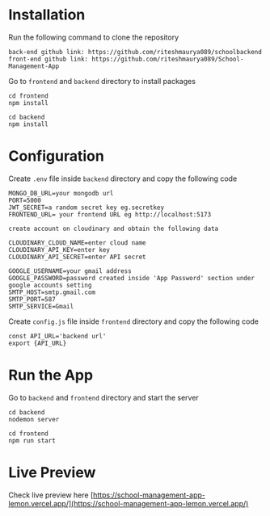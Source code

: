 # Installation
Run the following command to clone the repository
```
back-end github link: https://github.com/riteshmaurya089/schoolbackend
front-end github link: https://github.com/riteshmaurya089/School-Management-App
```
Go to ```frontend``` and ```backend``` directory to install packages
```
cd frontend
npm install
```
```
cd backend
npm install
```
# Configuration
Create ```.env``` file inside ```backend``` directory and copy the following code

```
MONGO_DB_URL=your mongodb url
PORT=5000
JWT_SECRET=a random secret key eg.secretkey
FRONTEND_URL= your frontend URL eg http://localhost:5173

create account on cloudinary and obtain the following data

CLOUDINARY_CLOUD_NAME=enter cloud name
CLOUDINARY_API_KEY=enter key
CLOUDINARY_API_SECRET=enter API secret

GOOGLE_USERNAME=your gmail address
GOOGLE_PASSWORD=password created inside 'App Password' section under google accounts setting
SMTP_HOST=smtp.gmail.com
SMTP_PORT=587
SMTP_SERVICE=Gmail

```
Create ```config.js``` file inside ```frontend``` directory and copy the following code
```
const API_URL='backend url'
export {API_URL}
```


# Run the App
Go to ```backend``` and ```frontend``` directory and start the server
```
cd backend
nodemon server
```
```
cd frontend
npm run start
```
# Live Preview
Check live preview here [https://school-management-app-lemon.vercel.app/](https://school-management-app-lemon.vercel.app/)
